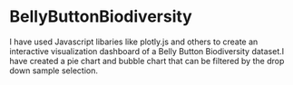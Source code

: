 # BellyButtonBiodiversity

I have used Javascript libaries like plotly.js and others to create an interactive visualization dashboard of a Belly Button Biodiversity dataset.I have created a pie chart and bubble chart that can be filtered by the drop down sample selection. 
